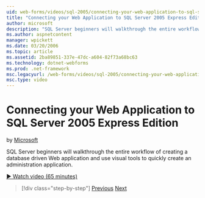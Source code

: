 ```yaml
---
uid: web-forms/videos/sql-2005/connecting-your-web-application-to-sql-server-2005-express-edition
title: "Connecting your Web Application to SQL Server 2005 Express Edition | Microsoft Docs"
author: microsoft
description: "SQL Server beginners will walkthrough the entire workflow of creating a database driven Web application and use visual tools to quickly create an administrat..."
ms.author: aspnetcontent
manager: wpickett
ms.date: 03/20/2006
ms.topic: article
ms.assetid: 2ba89851-337e-47dc-a604-82f73a68bc63
ms.technology: dotnet-webforms
ms.prod: .net-framework
msc.legacyurl: /web-forms/videos/sql-2005/connecting-your-web-application-to-sql-server-2005-express-edition
msc.type: video
---
```

Connecting your Web Application to SQL Server 2005 Express Edition
====================
by [Microsoft](https://github.com/microsoft)

SQL Server beginners will walkthrough the entire workflow of creating a database driven Web application and use visual tools to quickly create an administration application.

[&#9654; Watch video (65 minutes)](https://channel9.msdn.com/Blogs/ASP-NET-Site-Videos/connecting-your-web-application-to-sql-server-2005-express-edition)

>[!div class="step-by-step"]
[Previous](understanding-security-and-network-connectivity.md)
[Next](using-sql-server-management-studio.md)
